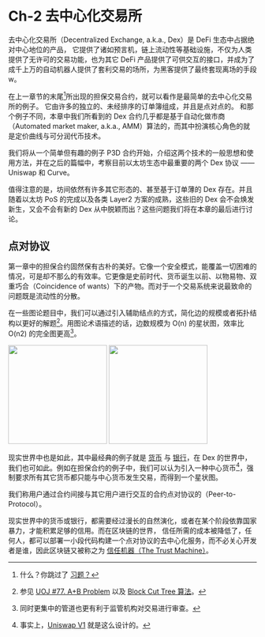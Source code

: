 # Ch-2 去中心化交易所

去中心化交易所（Decentralized Exchange, a.k.a., Dex）是 DeFi 生态中占据绝对中心地位的产品，
它提供了诸如预言机，链上流动性等基础设施，不仅为人类提供了无许可的交易功能，也为其它 DeFi 产品提供了可供交互的接口，并成为了成千上万的自动机器人提供了套利交易的场所，为黑客提供了最终套现离场的手段w。

在上一章节的末尾[^1]所出现的担保交易合约，就可以看作是最简单的去中心化交易所的例子。
它由许多的独立的、未经排序的订单簿组成，并且是点对点的。
和那个例子不同，本章中我们所看到的 Dex 合约几乎都是基于自动化做市商（Automated market maker, a.k.a., AMM）算法的，而其中扮演核心角色的就是定价曲线与可分润代币技术。

我们将从一个简单但有趣的例子 P3D 合约开始，介绍这两个技术的一般思想和使用方法，并在之后的篇幅中，考察目前以太坊生态中最重要的两个 Dex 协议 —— Uniswap 和 Curve。

值得注意的是，坊间依然有许多其它形态的、甚至基于订单薄的 Dex 存在。并且随着以太坊 PoS 的完成以及各类 Layer2 方案的成熟，这些旧的 Dex 会不会焕发新生，又会不会有新的 Dex 从中脱颖而出？这些问题我们将在本章的最后进行讨论。

## 点对协议

第一章中的担保合约固然保有古朴的美好。它像一个安全模式，能覆盖一切困难的情况，可是却不那么的有效率。它更像是史前时代、货币诞生以前、以物易物、双重巧合（Coincidence of wants）下的产物。而对于一个交易系统来说最致命的问题既是流动性的分散。

在一些图论题目中，我们可以通过引入辅助结点的方式，简化边的规模或者拓扑结构以更好的解题[^2]。用图论术语描述的话，边数规模为 O(n) 的星状图，效率比 O(n2) 的完全图更高[^3]。

<img src="https://upload.wikimedia.org/wikipedia/commons/4/49/Star_network_7.svg"  width="200" />

<img src="https://upload.wikimedia.org/wikipedia/commons/9/9e/Complete_graph_K7.svg"  width="200" />

现实世界中也是如此，其中最经典的例子就是 [货币]() 与 [银行]()，在 Dex 的世界中，我们也可如此。例如在担保合约的例子中，我们可以认为引入一种中心货币[^4]，强制要求所有其它货币都只能与中心货币发生交易，而得到一个星状图。

我们称用户通过合约间接与其它用户进行交互的合约点对协议的（Peer-to-Protocol）。

现实世界中的货币或银行，都需要经过漫长的自然演化，或者在某个阶段依靠国家暴力，才能积累足够的信用。而在区块链的世界，
信任所需的成本被降低了，任何人，都可以部署一小段代码构建一个点对协议的去中心化服务，而不必关心开发者是谁，因此区块链又被称之为 [信任机器（The Trust Machine）](https://computationallegalstudies.com/2015/10/30/the-trust-machine-the-technology-behind-bitcoin-could-transform-how-the-economy-works-via-the-economist/)。

[^1]: 什么？你跳过了 [习题？](/Ch-1%20快速入门/Problems.html)
[^2]: 参见 [UOJ #77. A+B Problem](https://www.shuizilong.com/house/archives/uoj-77-ab-problem/) 以及 [Block Cut Tree 算法](https://github.com/ShahjalalShohag/code-library/blob/master/Graph%20Theory/Block%20Cut%20Tree.cpp)。
[^3]: 同时更集中的管道也更有利于监管机构对交易进行审查。
[^4]: 事实上，[Uniswap V1](https://hackmd.io/@HaydenAdams/HJ9jLsfTz) 就是这么设计的。
